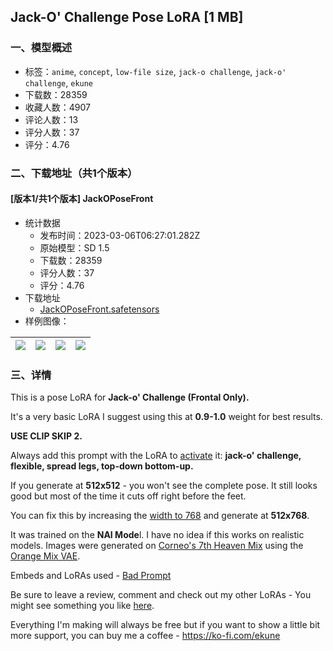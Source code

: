 ## Jack-O' Challenge Pose LoRA [1 MB]
### 一、模型概述

- 标签：`anime`, `concept`, `low-file size`, `jack-o challenge`, `jack-o' challenge`, `ekune`
- 下载数：28359
- 收藏人数：4907
- 评论人数：13
- 评分人数：37
- 评分：4.76

### 二、下载地址（共1个版本）

#### [版本1/共1个版本] JackOPoseFront

- 统计数据
  - 发布时间：2023-03-06T06:27:01.282Z
  - 原始模型：SD 1.5
  - 下载数：28359
  - 评分人数：37
  - 评分：4.76
- 下载地址
  - [JackOPoseFront.safetensors](https://civitai.com/api/download/models/12304)
- 样例图像：

| <img src="https://image.civitai.com/xG1nkqKTMzGDvpLrqFT7WA/040c2394-d587-4ca2-45aa-a945af239800/width=450/118350.jpeg" /> | <img src="https://image.civitai.com/xG1nkqKTMzGDvpLrqFT7WA/439925cd-6844-4d6f-e06f-96277867f700/width=450/118450.jpeg" /> | <img src="https://image.civitai.com/xG1nkqKTMzGDvpLrqFT7WA/13b26f26-dbb9-4b4f-8d91-2251f4709700/width=450/118449.jpeg" /> | <img src="https://image.civitai.com/xG1nkqKTMzGDvpLrqFT7WA/341e1642-f434-4753-88a9-9c3d5e701100/width=450/118351.jpeg" /> |
| ---- | ---- | ---- | ---- |


### 三、详情
<p>This is a pose LoRA for <strong>Jack-o' Challenge (Frontal Only).</strong></p><p>It's a very basic LoRA I suggest using this at <strong>0.9-1.0</strong> weight for best results.</p><p><strong>USE CLIP SKIP 2.</strong></p><p>Always add this prompt with the LoRA to <u>activate</u> it: <strong>jack-o' challenge, flexible, spread legs, top-down bottom-up.</strong></p><p></p><p>If you generate at <strong>512x512</strong> - you won't see the complete pose. It still looks good but most of the time it cuts off right before the feet.</p><p>You can fix this by increasing the <u>width to 768</u> and generate at <strong>512x768</strong>.</p><p></p><p>It was trained on the <strong>NAI Mode</strong>l. I have no idea if this works on realistic models. Images were generated on <a target="_blank" rel="ugc" href="https://civitai.com/models/4669/corneos-7th-heaven-mix">Corneo's 7th Heaven Mix</a> using the <a target="_blank" rel="ugc" href="https://huggingface.co/WarriorMama777/OrangeMixs/tree/main/VAEs">Orange Mix VAE</a>.</p><p></p><p>Embeds and LoRAs used - <a target="_blank" rel="ugc" href="https://huggingface.co/datasets/Nerfgun3/bad_prompt">Bad Prompt</a></p><p>Be sure to leave a review, comment and check out my other LoRAs - You might see something you like <a target="_blank" rel="ugc" href="https://civitai.com/user/ekune">here</a>.</p><p>Everything I'm making will always be free but if you want to show a little bit more support, you can buy me a coffee - <a target="_blank" rel="ugc" href="https://ko-fi.com/ekune">https://ko-fi.com/ekune</a></p>